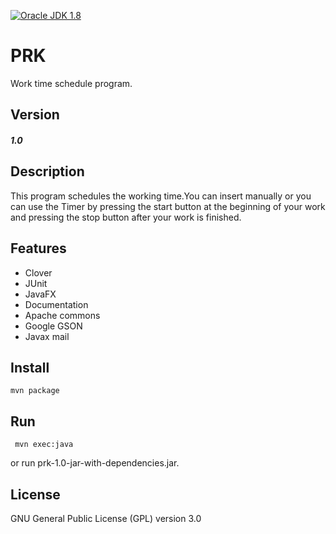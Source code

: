 [![Oracle JDK 1.8](https://img.shields.io/badge/JDK-1.8-blue.svg?style=plastic)](http://www.oracle.com/technetwork/java/javase/downloads/index.html)

PRK
====
Work time schedule program.

Version
------
##### 1.0

Description
------
This program schedules the working time.You can insert manually or you can use the Timer by pressing the start button at the beginning of your work and pressing the stop button after your work is finished.

Features
---------
  - Clover
  - JUnit
  - JavaFX
  - Documentation
  - Apache commons
  - Google GSON
  - Javax mail
  
Install
---------
 
 ````
 mvn package
 ````
 
Run
----------------

````
 mvn exec:java
 ````

or run prk-1.0-jar-with-dependencies.jar.

License
-------

GNU General Public License (GPL) version 3.0

